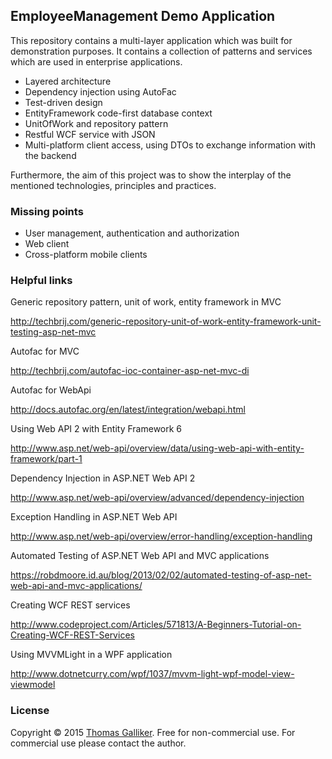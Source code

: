 ## EmployeeManagement Demo Application
This repository contains a multi-layer application which was built for demonstration purposes.
It contains a collection of patterns and services which are used in enterprise applications.
- Layered architecture
- Dependency injection using AutoFac
- Test-driven design
- EntityFramework code-first database context
- UnitOfWork and repository pattern
- Restful WCF service with JSON
- Multi-platform client access, using DTOs to exchange information with the backend

Furthermore, the aim of this project was to show the interplay of the mentioned technologies, principles and practices.

### Missing points
- User management, authentication and authorization
- Web client
- Cross-platform mobile clients

### Helpful links

Generic repository pattern, unit of work, entity framework in MVC

http://techbrij.com/generic-repository-unit-of-work-entity-framework-unit-testing-asp-net-mvc

Autofac for MVC

http://techbrij.com/autofac-ioc-container-asp-net-mvc-di

Autofac for WebApi

http://docs.autofac.org/en/latest/integration/webapi.html

Using Web API 2 with Entity Framework 6

http://www.asp.net/web-api/overview/data/using-web-api-with-entity-framework/part-1

Dependency Injection in ASP.NET Web API 2

http://www.asp.net/web-api/overview/advanced/dependency-injection

Exception Handling in ASP.NET Web API

http://www.asp.net/web-api/overview/error-handling/exception-handling

Automated Testing of ASP.NET Web API and MVC applications

https://robdmoore.id.au/blog/2013/02/02/automated-testing-of-asp-net-web-api-and-mvc-applications/

Creating WCF REST services

http://www.codeproject.com/Articles/571813/A-Beginners-Tutorial-on-Creating-WCF-REST-Services

Using MVVMLight in a WPF application

http://www.dotnetcurry.com/wpf/1037/mvvm-light-wpf-model-view-viewmodel

### License 
Copyright &copy; 2015 [Thomas Galliker](https://ch.linkedin.com/in/thomasgalliker). Free for non-commercial use. For commercial use please contact the author. 
